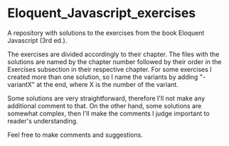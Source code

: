 # Eloquent_Javascript_exercises

A repository with solutions to the exercises from the book Eloquent Javascript (3rd ed.).

The exercises are divided accordingly to their chapter. The files with the solutions are named by the chapter number followed by their order in the Exercises subsection in their respective chapter. For some exercises I created more than one solution, so I name the variants by adding "-variantX" at the end, where X is the number of the variant.

Some solutions are very straightforward, therefore I'll not make any additional comment to that. On the other hand, some solutions are somewhat complex, then I'll make the comments I judge important to reader's understanding.

Feel free to make comments and suggestions.
